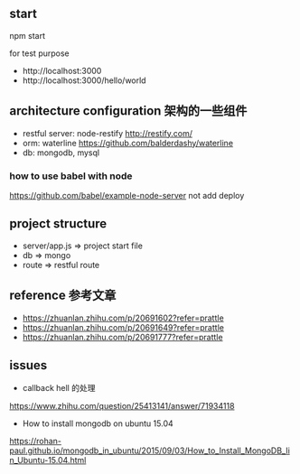 ## start
npm start

for test purpose
- http://localhost:3000
- http://localhost:3000/hello/world

## architecture configuration 架构的一些组件
- restful server: node-restify http://restify.com/
- orm: waterline https://github.com/balderdashy/waterline
- db: mongodb, mysql

### how to use babel with node
https://github.com/babel/example-node-server
not add deploy

## project structure
- server/app.js => project start file
- db => mongo
- route => restful route


## reference 参考文章
- https://zhuanlan.zhihu.com/p/20691602?refer=prattle
- https://zhuanlan.zhihu.com/p/20691649?refer=prattle
- https://zhuanlan.zhihu.com/p/20691777?refer=prattle


## issues
- callback hell 的处理

https://www.zhihu.com/question/25413141/answer/71934118

- How to install mongodb on ubuntu 15.04

https://rohan-paul.github.io/mongodb_in_ubuntu/2015/09/03/How_to_Install_MongoDB_Iin_Ubuntu-15.04.html
